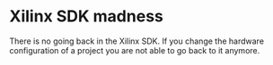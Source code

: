 # Xilinx SDK madness

There is no going back in the Xilinx SDK. If you change the hardware configuration of a project you are not able to go back to it anymore.
